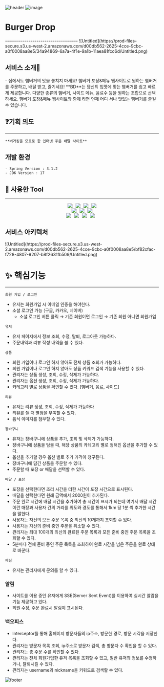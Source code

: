 ![header](https://capsule-render.vercel.app/api?type=egg&color=FF834E)
![image](https://github.com/burger-drop/burger-drop-repo/assets/106299370/e36ca441-a704-4503-8276-7f0e792a486c)

<p align="center">
  <h1>Burger Drop</h1>
</p>
-------------------------------------
![Untitled](https://prod-files-secure.s3.us-west-2.amazonaws.com/d00db562-2625-4cce-9cbc-a0f0008aa8e5/34a94869-6a7a-4f1e-9a1b-11aea81fcc6d/Untitled.png)

<h2>서비스 소개🍔</h2>
    - 집에서도 햄버거의 맛을 놓치지 마세요! 햄버거 포장&메뉴 웹사이트로 원하는 햄버거를 주문하고, 배달 받고, 즐기세요! 
    **BD**는 당신의 입맛에 맞는 햄버거를 쉽고 빠르게 제공합니다. 
    다양한 종류의 햄버거, 사이드 메뉴, 음료수 등을 원하는 조합으로 선택하세요. 
    햄버거 포장&메뉴 웹사이트와 함께 라면 언제 어디 서나 맛있는 햄버거를 즐길 수 있습니다.


## ❓기획 의도
------------------------------
    **버거킹을 모토로 한 인터넷 주문 배달 사이트**


## 개발 환경
    - Spring Version : 3.1.2
    - JDK Version : 17


## 🔧 사용한 Tool
------------------------
<div style="display: flex; justify-content: center;">
  <img src="https://img.shields.io/badge/Java-007396?&style=flat&logo=Java&logoColor=white" style="margin-right: 10px;">
  <img src="https://img.shields.io/badge/HTML5-E34F26?style=flat&logo=HTML5&logoColor=white" style="margin-right: 10px;"/>
	<img src="https://img.shields.io/badge/CSS3-1572B6?style=flat&logo=CSS3&logoColor=white" style="margin-right: 10px;" />
  <img src="https://img.shields.io/badge/JavaScript-F7DF1E?style=flat&logo=javascript&logoColor=white" />
</div>

<div style="display: flex; justify-content: center;">
  <img src="https://img.shields.io/badge/Spring-6DB33F?&style=flat&logo=spring&logoColor=white" style="margin-right: 10px;">
  <img src="https://img.shields.io/badge/MySQL-4479A1?style=flat&logo=mysql&logoColor=white" style="margin-right: 10px;"/>
  <img src="https://img.shields.io/badge/ApachetTomcat-F8DC75?style=flat&logo=apachetomcat&logoColor=white"/>
</div>

<div style="display: flex; justify-content: center;">
  <img src="https://img.shields.io/badge/Git-F05032?style=flat&logo=git&logoColor=white" style="margin-right: 10px;">
  <img src="https://img.shields.io/badge/Github-181717?style=flat&logo=github&logoColor=white" style="margin-right: 10px;">
  <img src="https://img.shields.io/badge/Intellijidea-000000?style=flat&logo=intellijidea&logoColor=white" style="margin-right: 10px;">
  <img src="https://img.shields.io/badge/Postman-FF6C37?style=flat&logo=postman&logoColor=white" style="margin-right: 10px;">
</div>

<h2>서비스 아키텍처</h2>
![Untitled](https://prod-files-secure.s3.us-west-2.amazonaws.com/d00db562-2625-4cce-9cbc-a0f0008aa8e5/bf82cfac-f728-4807-9207-b8f2631fb509/Untitled.png)

# ✨ 핵심기능
-----------------
`회원 가입 / 로그인`

- 유저는 회원가입 시 이메일 인증을 해야한다.
- 소셜 로그인 가능 (구글, 카카오, 네이버)
    - 소셜 로그인 버튼 클릭 → 기존 회원이면 로그인 → 기존 회원 아니면 회원가입

`유저`

- 유저 페이지에서 정보 조회, 수정, 탈퇴, 로그아웃 가능하다.
- 주문내역과 리뷰 작성 내역을 볼 수 있다.

`상품`

- 회원 가입이나 로그인 하지 않아도 전체 상품 조회가 가능하다.
- 회원 가입이나 로그인 하지 않아도 상품 키워드 검색 기능을 사용할 수 있다.
- 관리자는 상품 생성, 조회, 수정, 삭제가 가능하다.
- 관리자는 옵션 생성, 조회, 수정, 삭제가 가능하다.
- 카테고리 별로 상품을 확인할 수 있다. [햄버거, 음료, 사이드]

`리뷰`

- 유저는 리뷰 생성, 조회, 수정, 삭제가 가능하다
- 리뷰를 쓸 때 별점을 부여할 수 있다.
- 음식 이미지를 첨부할 수 있다.

`장바구니`

- 유저는 장바구니에 상품을 추가, 조회 및 삭제가 가능하다.
- 장바구니에 상품을 담을 때, 해당 상품의 카테고리 별로 정해진 옵션을 추가할 수 있다.
- 옵션을 추가할 경우 옵션 별로 추가 가격이 청구된다.
- 장바구니에 담긴 상품을 주문할 수 있다.
- 주문할 때 포장 or 배달을 선택할 수 있다.

`배달 / 포장`

- 포장을 선택한다면 조리 시간을 더한 시간이 포장 시간으로 표시된다.
- 배달을 선택한다면 원래 금액에서 2000원이 추가된다.
- 주문 완료 시간에 배달 시간을 추가하여 총 시간이 표시가 되는데 여기서 배달 시간이란 매장과 사용자 간의 거리를 위도와 경도를 통해서 1km 당 1분 씩 추가한 시간을 말한다.
- 사용자는 자신의 모든 주문 목록 중 최신의 10개까지 조회할 수 있다.
- 사용자는 자신의 준비 중인 주문을 취소할 수 있다.
- 관리자는 최대 100개의 최신의 완료된 주문 목록과 모든 준비 중인 주문 목록을 조회할 수 있다.
- 5분마다 전체 준비 중인 주문 목록을 조회하여 완료 시간을 넘은 주문을 완료 상태로 바꾼다.

`채팅`

- 유저는 관리자에게 문의를 할 수 있다.

### 알림

- 사이트를 이용 중인 유저에게 SSE(Server Sent Event)를 이용하여 실시간 알람을 기능 제공하고 있다.
- 회원 수정, 주문 완료시 알림이 표시된다.

### 백오피스

- Interceptor를 통해 홈페이지 방문자들의 ip주소, 방문한 경로, 방문 시각을 저장한다.
- 관리자는 방문자 목록 조회, ip주소로 방문자 검색, 총 방문자 수 확인을 할 수 있다.
- 관리자는 총 주문 수를 확인할 수 있다.
- 관리자는 전체 회원가입한 유저 목록을 조회할 수 있고, 일반 유저의 정보를 수정하거나, 탈퇴시킬 수 있다.
- 관리자는 username과 nickname을 키워드로 검색할 수 있다.

![footer](https://capsule-render.vercel.app/api?section=footer&type=egg&color=FF834E)
